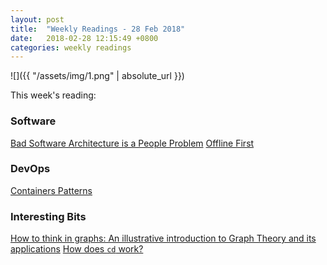 ```yaml
---
layout: post
title:  "Weekly Readings - 28 Feb 2018"
date:   2018-02-28 12:15:49 +0800
categories: weekly readings
---
```


  ![]({{ "/assets/img/1.png" | absolute_url }})

This week's reading:

### Software 
[Bad Software Architecture is a People Problem][Bad Software Architecture is a People Problem]
[Offline First][Offline First]

### DevOps
[Containers Patterns][Containers Patterns]


### Interesting Bits
[How to think in graphs: An illustrative introduction to Graph Theory and its applications][How to think in graphs: An illustrative introduction to Graph Theory and its applications]
[How does `cd` work?][How does `cd` work?]


[Bad Software Architecture is a People Problem]:https://queue.acm.org/detail.cfm?id=2974011
[Containers Patterns]:https://l0rd.github.io/containerspatterns/
[How to think in graphs: An illustrative introduction to Graph Theory and its applications]:https://medium.freecodecamp.org/i-dont-understand-graph-theory-1c96572a1401
[How does `cd` work?]:https://blog.safia.rocks/post/171311670379/how-does-cd-work
[Offline First]:http://offlinefirst.org/